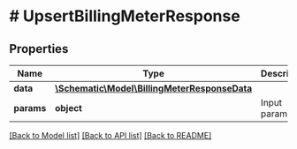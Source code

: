# # UpsertBillingMeterResponse

## Properties

Name | Type | Description | Notes
------------ | ------------- | ------------- | -------------
**data** | [**\Schematic\Model\BillingMeterResponseData**](BillingMeterResponseData.md) |  |
**params** | **object** | Input parameters |

[[Back to Model list]](../../README.md#models) [[Back to API list]](../../README.md#endpoints) [[Back to README]](../../README.md)
